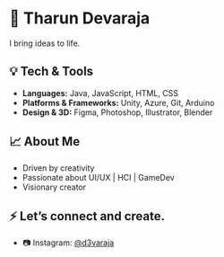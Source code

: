 # 🚀 Tharun Devaraja

I bring ideas to life.

## 💡 Tech & Tools
- **Languages:** Java, JavaScript, HTML, CSS
- **Platforms & Frameworks:** Unity, Azure, Git, Arduino
- **Design & 3D:** Figma, Photoshop, Illustrator, Blender

## 📈 About Me
- Driven by creativity
- Passionate about UI/UX | HCI | GameDev
- Visionary creator

## ⚡ Let’s connect and create.
- 📷 Instagram: [@d3varaja](https://www.instagram.com/@d3varaja)
